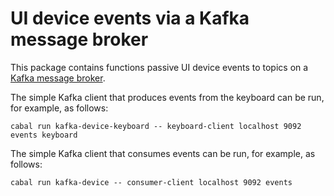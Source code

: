 UI device events via a Kafka message broker
===========================================


This package contains functions passive UI device events to topics on a [Kafka message broker](https://kafka.apache.org/).


The simple Kafka client that produces events from the keyboard can be run, for example, as follows:

	cabal run kafka-device-keyboard -- keyboard-client localhost 9092 events keyboard

The simple Kafka client that consumes events can be run, for example, as follows:

	cabal run kafka-device -- consumer-client localhost 9092 events
